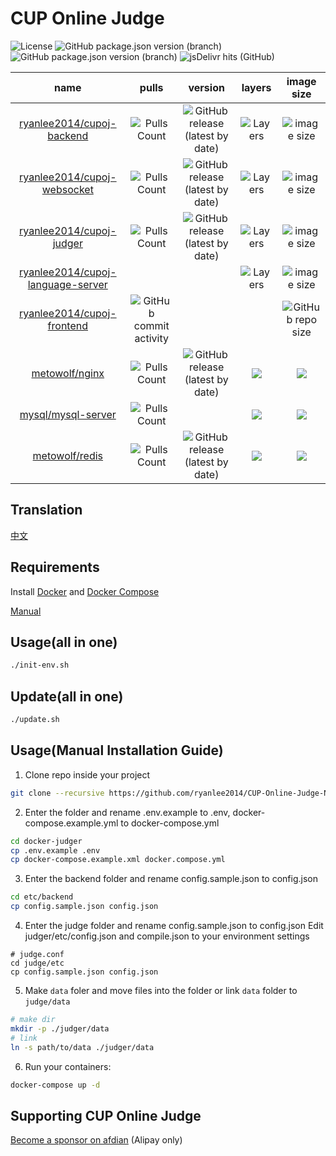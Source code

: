 # CUP Online Judge

![License](https://img.shields.io/github/license/ryanlee2014/CUP-Online-Judge)
![GitHub package.json version (branch)](https://img.shields.io/github/package-json/v/ryanlee2014/CUP-Online-Judge-Frontend/typescript?label=Frontend)
![GitHub package.json version (branch)](https://img.shields.io/github/package-json/v/CUP-ACM-Programming-Club/CUP-Online-Judge-Express/typescript?label=Backend)
![jsDelivr hits (GitHub)](https://img.shields.io/jsdelivr/gh/hm/ryanlee2014/CUP-Online-Judge-CDN)

|name|pulls|version|layers|image size|
|:---:|:---:|:---:|:---:|:---:|
|[ryanlee2014/cupoj-backend](https://hub.docker.com/r/ryanlee2014/cupoj-backend)|![Pulls Count](https://img.shields.io/docker/pulls/ryanlee2014/cupoj-backend)|![GitHub release (latest by date)](https://img.shields.io/github/v/tag/CUP-ACM-Programming-Club/CUP-Online-Judge-Express)|![Layers](https://shields.beevelop.com/docker/image/layers/ryanlee2014/cupoj-backend/latest.svg)|![image size](https://img.shields.io/docker/image-size/ryanlee2014/cupoj-backend)|
|[ryanlee2014/cupoj-websocket](https://hub.docker.com/r/ryanlee2014/cupoj-websocket)|![Pulls Count](https://img.shields.io/docker/pulls/ryanlee2014/cupoj-websocket)|![GitHub release (latest by date)](https://img.shields.io/github/v/tag/CUP-ACM-Programming-Club/CUP-Online-Judge-Express)|![Layers](https://shields.beevelop.com/docker/image/layers/ryanlee2014/cupoj-websocket/latest.svg)|![image size](https://img.shields.io/docker/image-size/ryanlee2014/cupoj-websocket)|
|[ryanlee2014/cupoj-judger](https://hub.docker.com/r/ryanlee2014/cupoj-judger)|![Pulls Count](https://img.shields.io/docker/pulls/ryanlee2014/cupoj-judger)|![GitHub release (latest by date)](https://img.shields.io/github/v/tag/CUP-ACM-Programming-Club/CUP-Online-Judge-Judger)|![Layers](https://shields.beevelop.com/docker/image/layers/ryanlee2014/cupoj-judger/latest.svg)|![image size](https://img.shields.io/docker/image-size/ryanlee2014/cupoj-judger)|
|[ryanlee2014/cupoj-language-server](https://hub.docker.com/r/ryanlee2014/cupoj-language-server)|||![Layers](https://shields.beevelop.com/docker/image/layers/ryanlee2014/cupoj-language-server/latest.svg)|![image size](https://img.shields.io/docker/image-size/ryanlee2014/cupoj-language-server)|
|[ryanlee2014/cupoj-frontend](https://github.com/ryanlee2014/CUP-Online-Judge-Frontend)|![GitHub commit activity](https://img.shields.io/github/commit-activity/w/ryanlee2014/CUP-Online-Judge-Frontend)|||![GitHub repo size](https://img.shields.io/github/repo-size/ryanlee2014/CUP-Online-Judge-CDN)|
|[metowolf/nginx](https://hub.docker.com/r/metowolf/nginx)|![Pulls Count](https://img.shields.io/docker/pulls/metowolf/nginx.svg)|![GitHub release (latest by date)](https://img.shields.io/github/v/tag/metowolf/docker-nginx)|![](https://shields.beevelop.com/docker/image/layers/metowolf/nginx/latest.svg)|![](https://shields.beevelop.com/docker/image/image-size/metowolf/nginx/latest.svg)|
|[mysql/mysql-server](https://hub.docker.com/r/mysql/mysql-server)|![Pulls Count](https://img.shields.io/docker/pulls/mysql/mysql-server.svg)||![](https://shields.beevelop.com/docker/image/layers/mysql/mysql-server/latest.svg)|![](https://shields.beevelop.com/docker/image/image-size/mysql/mysql-server/latest.svg)|
|[metowolf/redis](https://hub.docker.com/r/metowolf/redis)|![Pulls Count](https://img.shields.io/docker/pulls/metowolf/redis.svg)|![GitHub release (latest by date)](https://img.shields.io/github/v/tag/metowolf/docker-redis)|![](https://shields.beevelop.com/docker/image/layers/metowolf/redis/latest.svg)|![](https://shields.beevelop.com/docker/image/image-size/metowolf/redis/latest.svg)|

## Translation
[中文](/README.zh-cn.md)

## Requirements
Install [Docker](https://get.docker.com/) and [Docker Compose](https://docs.docker.com/compose/install/)

[Manual](/docs/INSTALL_DOCKER.md)

## Usage(all in one)
```bash
./init-env.sh
```

## Update(all in one)
```bash
./update.sh
```

## Usage(Manual Installation Guide)
1. Clone repo inside your project
```bash
git clone --recursive https://github.com/ryanlee2014/CUP-Online-Judge-NG-Docker-Judger.git docker-judger
```

2. Enter the folder and rename .env.example to .env, docker-compose.example.yml to docker-compose.yml
```bash
cd docker-judger
cp .env.example .env
cp docker-compose.example.xml docker.compose.yml
```

3. Enter the backend folder and rename config.sample.json to config.json
```bash
cd etc/backend
cp config.sample.json config.json
```

4. Enter the judge folder and rename config.sample.json to config.json
Edit judger/etc/config.json and compile.json to your environment settings
```text
# judge.conf
cd judge/etc
cp config.sample.json config.json
```

5. Make `data` foler and move files into the folder or link `data` folder to `judge/data`
```bash
# make dir
mkdir -p ./judger/data
# link
ln -s path/to/data ./judger/data
```

6. Run your containers:
```bash
docker-compose up -d
```

## Supporting CUP Online Judge
[Become a sponsor on afdian](https://afdian.net/@ryanlee) (Alipay only)
